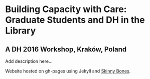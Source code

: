 # Building Capacity with Care: Graduate Students and DH in the Library
## A DH 2016 Workshop, Kraków, Poland

Add description here...

Website hosted on gh-pages using Jekyll and [Skinny Bones](http://mmistakes.github.io/skinny-bones-jekyll/).
